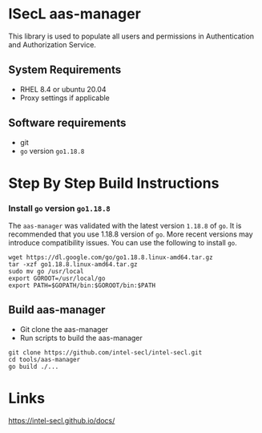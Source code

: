 # ISecL aas-manager

This library is used to populate all users and permissions in Authentication and Authorization Service.

## System Requirements
- RHEL 8.4 or ubuntu 20.04
- Proxy settings if applicable

## Software requirements
- git
- `go` version `go1.18.8`

# Step By Step Build Instructions

### Install `go` version `go1.18.8`
The `aas-manager` was validated with the latest version `1.18.8` of `go`. It is recommended that you use 1.18.8 version of `go`. More recent versions may introduce compatibility issues. You can use the following to install `go`.

```shell
wget https://dl.google.com/go/go1.18.8.linux-amd64.tar.gz
tar -xzf go1.18.8.linux-amd64.tar.gz
sudo mv go /usr/local
export GOROOT=/usr/local/go
export PATH=$GOPATH/bin:$GOROOT/bin:$PATH
```

## Build aas-manager

- Git clone the aas-manager
- Run scripts to build the aas-manager

```shell
git clone https://github.com/intel-secl/intel-secl.git
cd tools/aas-manager
go build ./...
```

# Links
https://intel-secl.github.io/docs/